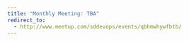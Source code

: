 ```yaml
---
title: "Monthly Meeting: TBA"
redirect_to:
  - http://www.meetup.com/sddevops/events/qbhmwhywfbtb/
---
```

